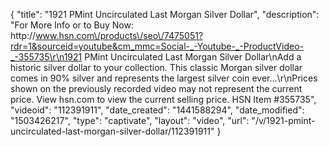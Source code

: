 {
    "title": "1921 PMint Uncirculated Last Morgan Silver Dollar",
    "description": "For More Info or to Buy Now: http:\/\/www.hsn.com\/products\/seo\/7475051?rdr=1&sourceid=youtube&cm_mmc=Social-_-Youtube-_-ProductVideo-_-355735\r\n1921 PMint Uncirculated Last Morgan Silver Dollar\nAdd a historic silver dollar to your collection. This classic Morgan silver dollar comes in 90% silver and represents the largest silver coin ever...\r\nPrices shown on the previously recorded video may not represent the current price.  View hsn.com to view the current selling price. HSN Item #355735",
    "videoid": "112391911",
    "date_created": "1441588294",
    "date_modified": "1503426217",
    "type": "captivate",
    "layout": "video",
    "url": "\/v\/1921-pmint-uncirculated-last-morgan-silver-dollar\/112391911"
}